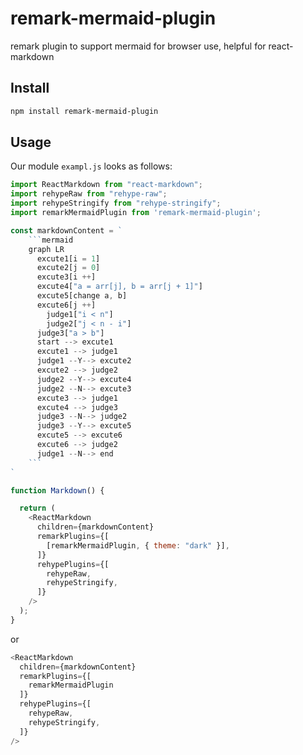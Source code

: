# remark-mermaid-plugin

remark plugin to support mermaid for browser use, helpful for react-markdown

## Install

```sh
npm install remark-mermaid-plugin
```


## Usage

Our module `exampl.js` looks as follows:
```js
import ReactMarkdown from "react-markdown";
import rehypeRaw from "rehype-raw";
import rehypeStringify from "rehype-stringify";
import remarkMermaidPlugin from 'remark-mermaid-plugin';

const markdownContent = `
    ```mermaid
    graph LR
      excute1[i = 1]
      excute2[j = 0]
      excute3[i ++]
      excute4["a = arr[j], b = arr[j + 1]"]
      excute5[change a, b]
      excute6[j ++]
        judge1["i < n"]
        judge2["j < n - i"]
      judge3["a > b"]
      start --> excute1
      excute1 --> judge1
      judge1 --Y--> excute2
      excute2 --> judge2
      judge2 --Y--> excute4
      judge2 --N--> excute3
      excute3 --> judge1
      excute4 --> judge3
      judge3 --N--> judge2
      judge3 --Y--> excute5
      excute5 --> excute6
      excute6 --> judge2
      judge1 --N--> end
    ```
`

function Markdown() {

  return (
    <ReactMarkdown
      children={markdownContent}
      remarkPlugins={[
        [remarkMermaidPlugin, { theme: "dark" }],
      ]}
      rehypePlugins={[
        rehypeRaw,
        rehypeStringify,
      ]}
    />
  );
}

```

or 

```js
<ReactMarkdown
  children={markdownContent}
  remarkPlugins={[
    remarkMermaidPlugin
  ]}
  rehypePlugins={[
    rehypeRaw,
    rehypeStringify,
  ]}
/>
```